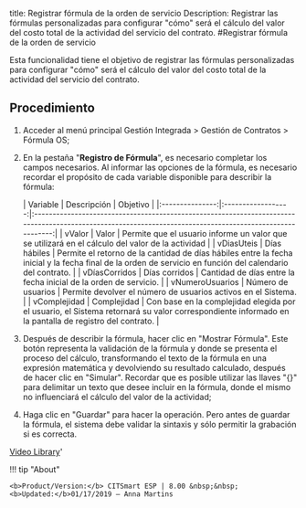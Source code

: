 title: Registrar fórmula de la orden de servicio
Description: Registrar las fórmulas personalizadas para configurar "cómo" será el cálculo del valor del costo total de la actividad del servicio del contrato.
#Registrar fórmula de la orden de servicio

Esta funcionalidad tiene el objetivo de registrar las fórmulas personalizadas
para configurar "cómo" será el cálculo del valor del costo total de la actividad
del servicio del contrato.

Procedimiento
-----------------

1.  Acceder al menú principal Gestión Integrada \> Gestión de Contratos \>
    Fórmula OS;

2.  En la pestaña "**Registro de Fórmula**", es necesario completar los campos
    necesarios. Al informar las opciones de la fórmula, es necesario recordar el
    propósito de cada variable disponible para describir la fórmula:


    |     Variable    |     Descripción    |                                                                          Objetivo                                                                         |
|:---------------:|:------------------:|:---------------------------------------------------------------------------------------------------------------------------------------------------------:|
|      vValor     |        Valor       |                              Permite que el usuario informe un valor que se utilizará en el cálculo del valor de la actividad                             |
|    vDiasUteis   |    Días hábiles    | Permite el retorno de la cantidad de días hábiles entre la fecha inicial y la fecha final de la orden de servicio en función del calendario del contrato. |
|  vDíasCorridos  |    Días corridos   |                                              Cantidad de días entre la fecha inicial de la orden de servicio.                                             |
| vNumeroUsuarios | Número de usuarios |                                               Permite devolver el número de usuarios activos en el Sistema.                                               |
|   vComplejidad  |     Complejidad    |    Con base en la complejidad elegida por el usuario, el Sistema retornará su valor correspondiente informado en la pantalla de registro del contrato.    |


3.  Después de describir la fórmula, hacer clic en "Mostrar Fórmula". Este botón
    representa la validación de la fórmula y donde se presenta el proceso del
    cálculo, transformando el texto de la fórmula en una expresión matemática y
    devolviendo su resultado calculado, después de hacer clic en "Simular".
    Recordar que es posible utilizar las llaves "{}" para delimitar un texto que
    desee incluir en la fórmula, donde el mismo no influenciará el cálculo del
    valor de la actividad;

4.  Haga clic en "Guardar" para hacer la operación. Pero antes de guardar la
    fórmula, el sistema debe validar la sintaxis y sólo permitir la grabación si
    es correcta.


<i class='fa fa-youtube-play  fa-2x' style='color:#97ce17;vertical-align: middle;'> </i> [Video Library](https://www.youtube.com/playlist?list=PLB5qK2uzf2ROTLt6Tt7uegzqwpXHX5nA2)'

!!! tip "About"

    <b>Product/Version:</b> CITSmart ESP | 8.00 &nbsp;&nbsp;
    <b>Updated:</b>01/17/2019 – Anna Martins


